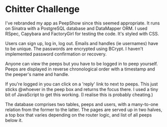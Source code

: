 Chitter Challenge
=================

I've rebranded my app as PeepShow since this seemed appropriate. It runs on
Sinatra with a PostgreSQL database and DataMapper ORM. I used RSpec, Capybara
and FactoryGirl for testing the code. It's styled with CSS.

Users can sign up, log in, log out. Emails and handles (ie usernames) have to
be unique. The passwords are encrypted using BCrypt. I haven't implemented
password confirmation or recovery.

Anyone can view the peeps but you have to be logged in to peep yourself. Peeps
are displayed in reverse chronological order with a timestamp and the peeper's
name and handle.

If you're logged in you can click on a 'reply' link to next to peeps. This just
sticks @whoever in the peep box and returns the focus there. I used a tiny bit
of JavaScript to get this working. (I realise this is probably cheating.)

The database comprises two tables, peeps and users, with a many-to-one relation
from the former to the latter. The pages are served up in two halves, a top box
that varies depending on the router logic, and list of all peeps below it.
